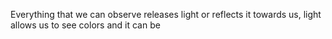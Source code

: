 Everything that we can observe releases light or reflects it towards us, light allows us to see colors and it can be
